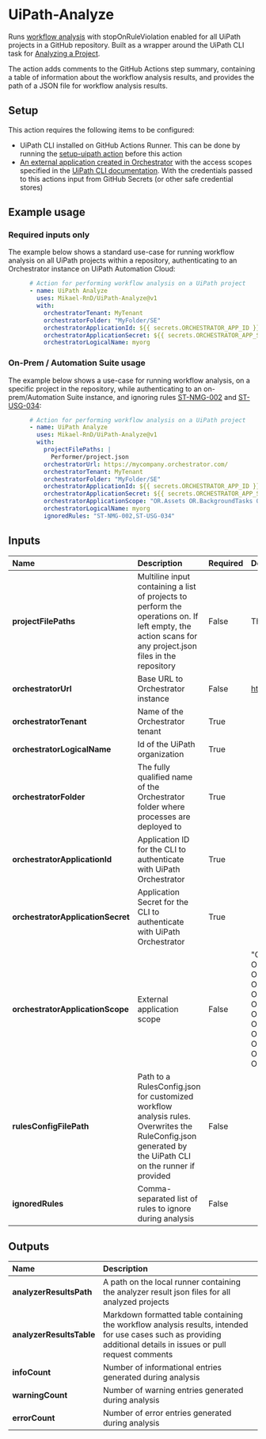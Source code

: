 # UiPath-Analyze

Runs [workflow analysis](https://docs.uipath.com/studio/standalone/2023.10/user-guide/about-workflow-analyzer) with stopOnRuleViolation enabled for all UiPath projects in a GitHub repository. Built as a wrapper around the UiPath CLI task for [Analyzing a Project](https://docs.uipath.com/automation-ops/automation-cloud/latest/user-guide/executing-tasks-cli#analyzing-a-project).

The action adds comments to the GitHub Actions step summary, containing a table of information about the workflow analysis results, and provides the path of a JSON file for workflow analysis results.

## Setup

This action requires the following items to be configured:

- UiPath CLI installed on GitHub Actions Runner. This can be done by running the [setup-uipath action](https://github.com/Mikael-RnD/setup-uipath) before this action
- [An external application created in Orchestrator](https://docs.uipath.com/automation-cloud/automation-cloud/latest/admin-guide/managing-external-applications) with the access scopes specified in the [UiPath CLI documentation](https://docs.uipath.com/automation-ops/automation-cloud/latest/user-guide/executing-tasks-cli#api-access-application-scopes). With the credentials passed to this actions input from GitHub Secrets (or other safe credential stores)

## Example usage

### Required inputs only

The example below shows a standard use-case for running workflow analysis on all UiPath projects within a repository, authenticating to an Orchestrator instance on UiPath Automation Cloud:

```yml
      # Action for performing workflow analysis on a UiPath project
      - name: UiPath Analyze
        uses: Mikael-RnD/UiPath-Analyze@v1
        with:
          orchestratorTenant: MyTenant
          orchestratorFolder: "MyFolder/SE"
          orchestratorApplicationId: ${{ secrets.ORCHESTRATOR_APP_ID }}
          orchestratorApplicationSecret: ${{ secrets.ORCHESTRATOR_APP_SECRET }}
          orchestratorLogicalName: myorg
```

### On-Prem / Automation Suite usage

The example below shows a use-case for running workflow analysis, on a specific project in the repository, while authenticating to an on-prem/Automation Suite instance, and ignoring rules [ST-NMG-002](https://docs.uipath.com/studio/standalone/2023.4/user-guide/st-nmg-002) and [ST-USG-034](https://docs.uipath.com/studio/standalone/2023.4/user-guide/st-usg-034):

```yml
      # Action for performing workflow analysis on a UiPath project
      - name: UiPath Analyze
        uses: Mikael-RnD/UiPath-Analyze@v1
        with:
          projectFilePaths: |
            Performer/project.json
          orchestratorUrl: https://mycompany.orchestrator.com/
          orchestratorTenant: MyTenant
          orchestratorFolder: "MyFolder/SE"
          orchestratorApplicationId: ${{ secrets.ORCHESTRATOR_APP_ID }}
          orchestratorApplicationSecret: ${{ secrets.ORCHESTRATOR_APP_SECRET }}
          orchestratorApplicationScope: "OR.Assets OR.BackgroundTasks OR.Execution OR.Folders OR.Jobs OR.Machines.Read OR.Monitoring OR.Robots.Read OR.Settings.Read OR.TestSets OR.TestSetExecutions OR.TestSetSchedules OR.Users.Read"
          orchestratorLogicalName: myorg
          ignoredRules: "ST-NMG-002,ST-USG-034"
```

## Inputs

|Name|Description|Required|Default value|
|:--|:--|:--|:--|
|**projectFilePaths**|Multiline input containing a list of projects to perform the operations on. If left empty, the action scans for any project.json files in the repository|False|TheProject/project.json|
|**orchestratorUrl**|Base URL to Orchestrator instance|False|<https://cloud.uipath.com/>|
|**orchestratorTenant**|Name of the Orchestrator tenant|True||
|**orchestratorLogicalName**|Id of the UiPath organization|True||
|**orchestratorFolder**|The fully qualified name of the Orchestrator folder where processes are deployed to|True||
|**orchestratorApplicationId**|Application ID for the CLI to authenticate with UiPath Orchestrator|True||
|**orchestratorApplicationSecret**|Application Secret for the CLI to authenticate with UiPath Orchestrator|True||
|**orchestratorApplicationScope**|External application scope|False|"OR.Assets OR.BackgroundTasks OR.Execution OR.Folders OR.Jobs OR.Machines.Read OR.Monitoring OR.Robots.Read OR.Settings.Read OR.TestSets OR.TestSetExecutions OR.TestSetSchedules OR.Users.Read"|
|**rulesConfigFilePath**|Path to a RulesConfig.json for customized workflow analysis rules. Overwrites the RuleConfig.json generated by the UiPath CLI on the runner if provided|False||
|**ignoredRules**|Comma-separated list of rules to ignore during analysis|False||

## Outputs

|Name|Description|
|:--|:--|
|**analyzerResultsPath**|A path on the local runner containing the analyzer result json files for all analyzed projects|
|**analyzerResultsTable**|Markdown formatted table containing the workflow analysis results, intended for use cases such as providing additional details in issues or pull request comments|
|**infoCount**|Number of informational entries generated during analysis|
|**warningCount**|Number of warning entries generated during analysis|
|**errorCount**|Number of error entries generated during analysis|
